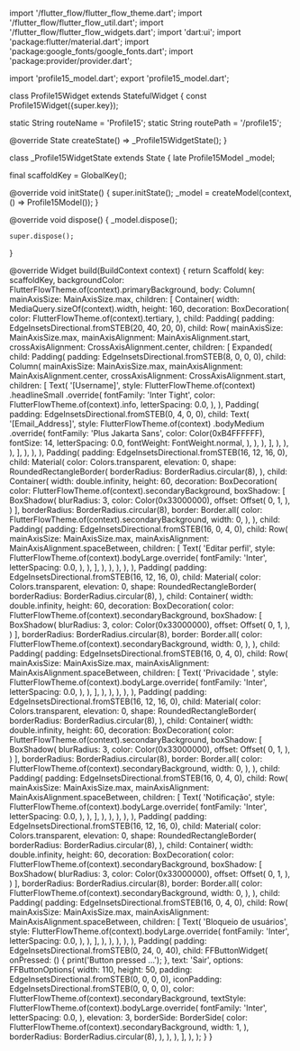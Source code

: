 import '/flutter_flow/flutter_flow_theme.dart';
import '/flutter_flow/flutter_flow_util.dart';
import '/flutter_flow/flutter_flow_widgets.dart';
import 'dart:ui';
import 'package:flutter/material.dart';
import 'package:google_fonts/google_fonts.dart';
import 'package:provider/provider.dart';

import 'profile15_model.dart';
export 'profile15_model.dart';

class Profile15Widget extends StatefulWidget {
  const Profile15Widget({super.key});

  static String routeName = 'Profile15';
  static String routePath = '/profile15';

  @override
  State<Profile15Widget> createState() => _Profile15WidgetState();
}

class _Profile15WidgetState extends State<Profile15Widget> {
  late Profile15Model _model;

  final scaffoldKey = GlobalKey<ScaffoldState>();

  @override
  void initState() {
    super.initState();
    _model = createModel(context, () => Profile15Model());
  }

  @override
  void dispose() {
    _model.dispose();

    super.dispose();
  }

  @override
  Widget build(BuildContext context) {
    return Scaffold(
      key: scaffoldKey,
      backgroundColor: FlutterFlowTheme.of(context).primaryBackground,
      body: Column(
        mainAxisSize: MainAxisSize.max,
        children: [
          Container(
            width: MediaQuery.sizeOf(context).width,
            height: 160,
            decoration: BoxDecoration(
              color: FlutterFlowTheme.of(context).tertiary,
            ),
            child: Padding(
              padding: EdgeInsetsDirectional.fromSTEB(20, 40, 20, 0),
              child: Row(
                mainAxisSize: MainAxisSize.max,
                mainAxisAlignment: MainAxisAlignment.start,
                crossAxisAlignment: CrossAxisAlignment.center,
                children: [
                  Expanded(
                    child: Padding(
                      padding: EdgeInsetsDirectional.fromSTEB(8, 0, 0, 0),
                      child: Column(
                        mainAxisSize: MainAxisSize.max,
                        mainAxisAlignment: MainAxisAlignment.center,
                        crossAxisAlignment: CrossAxisAlignment.start,
                        children: [
                          Text(
                            '[Username]',
                            style: FlutterFlowTheme.of(context)
                                .headlineSmall
                                .override(
                                  fontFamily: 'Inter Tight',
                                  color: FlutterFlowTheme.of(context).info,
                                  letterSpacing: 0.0,
                                ),
                          ),
                          Padding(
                            padding: EdgeInsetsDirectional.fromSTEB(0, 4, 0, 0),
                            child: Text(
                              '[Email_Address]',
                              style: FlutterFlowTheme.of(context)
                                  .bodyMedium
                                  .override(
                                    fontFamily: 'Plus Jakarta Sans',
                                    color: Color(0xB4FFFFFF),
                                    fontSize: 14,
                                    letterSpacing: 0.0,
                                    fontWeight: FontWeight.normal,
                                  ),
                            ),
                          ),
                        ],
                      ),
                    ),
                  ),
                ],
              ),
            ),
          ),
          Padding(
            padding: EdgeInsetsDirectional.fromSTEB(16, 12, 16, 0),
            child: Material(
              color: Colors.transparent,
              elevation: 0,
              shape: RoundedRectangleBorder(
                borderRadius: BorderRadius.circular(8),
              ),
              child: Container(
                width: double.infinity,
                height: 60,
                decoration: BoxDecoration(
                  color: FlutterFlowTheme.of(context).secondaryBackground,
                  boxShadow: [
                    BoxShadow(
                      blurRadius: 3,
                      color: Color(0x33000000),
                      offset: Offset(
                        0,
                        1,
                      ),
                    )
                  ],
                  borderRadius: BorderRadius.circular(8),
                  border: Border.all(
                    color: FlutterFlowTheme.of(context).secondaryBackground,
                    width: 0,
                  ),
                ),
                child: Padding(
                  padding: EdgeInsetsDirectional.fromSTEB(16, 0, 4, 0),
                  child: Row(
                    mainAxisSize: MainAxisSize.max,
                    mainAxisAlignment: MainAxisAlignment.spaceBetween,
                    children: [
                      Text(
                        'Editar perfil',
                        style: FlutterFlowTheme.of(context).bodyLarge.override(
                              fontFamily: 'Inter',
                              letterSpacing: 0.0,
                            ),
                      ),
                    ],
                  ),
                ),
              ),
            ),
          ),
          Padding(
            padding: EdgeInsetsDirectional.fromSTEB(16, 12, 16, 0),
            child: Material(
              color: Colors.transparent,
              elevation: 0,
              shape: RoundedRectangleBorder(
                borderRadius: BorderRadius.circular(8),
              ),
              child: Container(
                width: double.infinity,
                height: 60,
                decoration: BoxDecoration(
                  color: FlutterFlowTheme.of(context).secondaryBackground,
                  boxShadow: [
                    BoxShadow(
                      blurRadius: 3,
                      color: Color(0x33000000),
                      offset: Offset(
                        0,
                        1,
                      ),
                    )
                  ],
                  borderRadius: BorderRadius.circular(8),
                  border: Border.all(
                    color: FlutterFlowTheme.of(context).secondaryBackground,
                    width: 0,
                  ),
                ),
                child: Padding(
                  padding: EdgeInsetsDirectional.fromSTEB(16, 0, 4, 0),
                  child: Row(
                    mainAxisSize: MainAxisSize.max,
                    mainAxisAlignment: MainAxisAlignment.spaceBetween,
                    children: [
                      Text(
                        'Privacidade ',
                        style: FlutterFlowTheme.of(context).bodyLarge.override(
                              fontFamily: 'Inter',
                              letterSpacing: 0.0,
                            ),
                      ),
                    ],
                  ),
                ),
              ),
            ),
          ),
          Padding(
            padding: EdgeInsetsDirectional.fromSTEB(16, 12, 16, 0),
            child: Material(
              color: Colors.transparent,
              elevation: 0,
              shape: RoundedRectangleBorder(
                borderRadius: BorderRadius.circular(8),
              ),
              child: Container(
                width: double.infinity,
                height: 60,
                decoration: BoxDecoration(
                  color: FlutterFlowTheme.of(context).secondaryBackground,
                  boxShadow: [
                    BoxShadow(
                      blurRadius: 3,
                      color: Color(0x33000000),
                      offset: Offset(
                        0,
                        1,
                      ),
                    )
                  ],
                  borderRadius: BorderRadius.circular(8),
                  border: Border.all(
                    color: FlutterFlowTheme.of(context).secondaryBackground,
                    width: 0,
                  ),
                ),
                child: Padding(
                  padding: EdgeInsetsDirectional.fromSTEB(16, 0, 4, 0),
                  child: Row(
                    mainAxisSize: MainAxisSize.max,
                    mainAxisAlignment: MainAxisAlignment.spaceBetween,
                    children: [
                      Text(
                        'Notificação',
                        style: FlutterFlowTheme.of(context).bodyLarge.override(
                              fontFamily: 'Inter',
                              letterSpacing: 0.0,
                            ),
                      ),
                    ],
                  ),
                ),
              ),
            ),
          ),
          Padding(
            padding: EdgeInsetsDirectional.fromSTEB(16, 12, 16, 0),
            child: Material(
              color: Colors.transparent,
              elevation: 0,
              shape: RoundedRectangleBorder(
                borderRadius: BorderRadius.circular(8),
              ),
              child: Container(
                width: double.infinity,
                height: 60,
                decoration: BoxDecoration(
                  color: FlutterFlowTheme.of(context).secondaryBackground,
                  boxShadow: [
                    BoxShadow(
                      blurRadius: 3,
                      color: Color(0x33000000),
                      offset: Offset(
                        0,
                        1,
                      ),
                    )
                  ],
                  borderRadius: BorderRadius.circular(8),
                  border: Border.all(
                    color: FlutterFlowTheme.of(context).secondaryBackground,
                    width: 0,
                  ),
                ),
                child: Padding(
                  padding: EdgeInsetsDirectional.fromSTEB(16, 0, 4, 0),
                  child: Row(
                    mainAxisSize: MainAxisSize.max,
                    mainAxisAlignment: MainAxisAlignment.spaceBetween,
                    children: [
                      Text(
                        'Bloqueio de usuários',
                        style: FlutterFlowTheme.of(context).bodyLarge.override(
                              fontFamily: 'Inter',
                              letterSpacing: 0.0,
                            ),
                      ),
                    ],
                  ),
                ),
              ),
            ),
          ),
          Padding(
            padding: EdgeInsetsDirectional.fromSTEB(0, 24, 0, 40),
            child: FFButtonWidget(
              onPressed: () {
                print('Button pressed ...');
              },
              text: 'Sair',
              options: FFButtonOptions(
                width: 110,
                height: 50,
                padding: EdgeInsetsDirectional.fromSTEB(0, 0, 0, 0),
                iconPadding: EdgeInsetsDirectional.fromSTEB(0, 0, 0, 0),
                color: FlutterFlowTheme.of(context).secondaryBackground,
                textStyle: FlutterFlowTheme.of(context).bodyLarge.override(
                      fontFamily: 'Inter',
                      letterSpacing: 0.0,
                    ),
                elevation: 3,
                borderSide: BorderSide(
                  color: FlutterFlowTheme.of(context).secondaryBackground,
                  width: 1,
                ),
                borderRadius: BorderRadius.circular(8),
              ),
            ),
          ),
        ],
      ),
    );
  }
}
